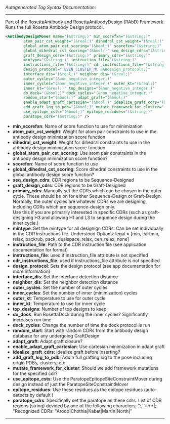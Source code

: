 <!-- THIS IS AN AUTOGENERATED FILE: Don't edit it directly, instead change the schema definition in the code itself. -->

_Autogenerated Tag Syntax Documentation:_

---
Part of the RosettaAntibody and RosettaAntibodyDesign (RAbD) Framework. Runs the full Rosetta Antibody Design protocol.

```xml
<AntibodyDesignMover name="(&string;)" min_scorefxn="(&string;)"
        atom_pair_cst_weight="(&real;)" dihedral_cst_weight="(&real;)"
        global_atom_pair_cst_scoring="(&bool;)" scorefxn="(&string;)"
        global_dihedral_cst_scoring="(&bool;)" seq_design_cdrs="(&string;)"
        graft_design_cdrs="(&string;)" primary_cdrs="(&string;)"
        mintype="(&string;)" instruction_file="(&string;)"
        instructions_file="(&string;)" cdr_instructions_file="(&string;)"
        design_protocol="(EVEN_CLUSTER_MC &ABdesign_protocols;)"
        interface_dis="(&real;)" neighbor_dis="(&real;)"
        outer_cycles="(&non_negative_integer;)"
        inner_cycles="(&non_negative_integer;)" outer_kt="(&real;)"
        inner_kt="(&real;)" top_designs="(&non_negative_integer;)"
        do_dock="(&bool;)" dock_cycles="(&non_negative_integer;)"
        random_start="(&bool;)" adapt_graft="(&bool;)"
        enable_adapt_graft_cartesian="(&bool;)" idealize_graft_cdrs="(&bool;)"
        add_graft_log_to_pdb="(&bool;)" mutate_framework_for_cluster="(&bool;)"
        use_epitope_csts="(&bool;)" epitope_residues="(&string;)"
        paratope_cdrs="(&string;)" />
```

-   **min_scorefxn**: Name of score function to use for minimization
-   **atom_pair_cst_weight**: Weight for atom pair constraints to use in the antibody design minimization score function
-   **dihedral_cst_weight**: Weight for dihedral constraints to use in the antibody design minimization score function
-   **global_atom_pair_cst_scoring**: Use atom pair constraints in the antibody design minimization score function?
-   **scorefxn**: Name of score function to use
-   **global_dihedral_cst_scoring**: Score dihedral constraints to use in the global antibody design score function?
-   **seq_design_cdrs**: CDR regions to be Sequence-Designed
-   **graft_design_cdrs**: CDR regions to be Graft-Designed
-   **primary_cdrs**: Manually set the CDRs which can be chosen in the outer cycle. 
These should be on for either Sequence-Design or Graft-Design. 
Normally, the outer cycles are whatever CDRs we are designing, including CDRs which are sequence-design only.  
Use this if you are primarily interested in specific CDRs (such as graft-designing H3 and allowing H1 and L3 to sequence design during the inner cycle.)
-   **mintype**: Set the mintype for all designign CDRs.  Can be set individually in the CDR instructions file. 
 Understood Options: legal = [min, cartmin, relax, backrub, pack, dualspace_relax, cen_relax, none]
-   **instruction_file**: Path to the CDR instruction file (see application documentation for format)
-   **instructions_file**: used if instruction_file attribute is not specified
-   **cdr_instructions_file**: used if instructions_file attribute is not specified
-   **design_protocol**: Sets the design protocol (see app documentation for more information)
-   **interface_dis**: Set the interface detection distance
-   **neighbor_dis**: Set the neighbor detection distance
-   **outer_cycles**: Set the number of outer cycles
-   **inner_cycles**: Set the number of inner (minimization) cycles
-   **outer_kt**: Temperature to use for outer cycle
-   **inner_kt**: Temperature to use for inner cycle
-   **top_designs**: Number of top designs to keep
-   **do_dock**: Run RosettaDock during the inner cycles? Significantly increases run time
-   **dock_cycles**: Change the number of time the dock protocol is run
-   **random_start**: Start with random CDRs from the antibody design database for any undergoing GraftDesign
-   **adapt_graft**: Adapt graft closure?
-   **enable_adapt_graft_cartesian**: Use cartesian minimization in adapt graft
-   **idealize_graft_cdrs**: Idealize graft before inserting?
-   **add_graft_log_to_pdb**: Add a full grafting log to the pose including origin PDBs, clusters, etc.
-   **mutate_framework_for_cluster**: Should we add framework mutations for the specified cdr?
-   **use_epitope_csts**: Use the ParatopeEpitopeSiteConstraintMover during design instead of just the ParatopeSiteConstraintMover
-   **epitope_residues**: Use these residues as the epitope residues (auto-detects by default )
-   **paratope_cdrs**: Specifically set the paratope as these cdrs.
List of CDR regions (string) devided by one of the following characters: ":,'`~+*|;. "Recognized CDRs: "Aroop|Chothia|Kabat|Martin|North|"

---
